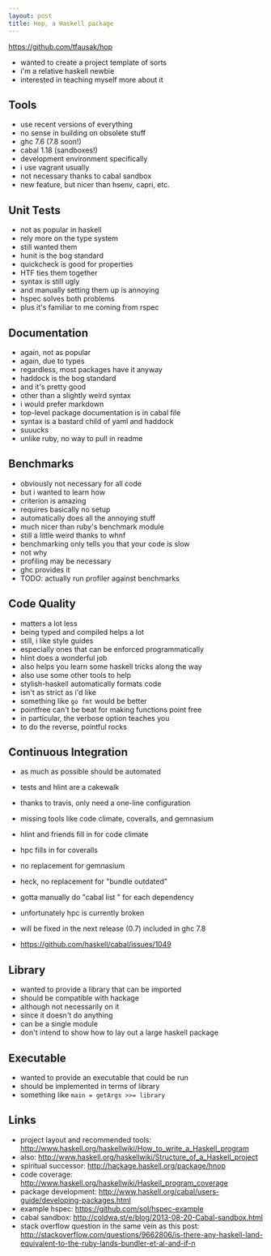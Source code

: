 ```yaml
---
layout: post
title: Hop, a Haskell package
---
```


<https://github.com/tfausak/hop>

-   wanted to create a project template of sorts
-   i'm a relative haskell newbie
-   interested in teaching myself more about it

## Tools

-   use recent versions of everything
-   no sense in building on obsolete stuff
-   ghc 7.6 (7.8 soon!)
-   cabal 1.18 (sandboxes!)
-   development environment specifically
-   i use vagrant usually
-   not necessary thanks to cabal sandbox
-   new feature, but nicer than hsenv, capri, etc.

## Unit Tests

-   not as popular in haskell
-   rely more on the type system
-   still wanted them
-   hunit is the bog standard
-   quickcheck is good for properties
-   HTF ties them together
-   syntax is still ugly
-   and manually setting them up is annoying
-   hspec solves both problems
-   plus it's familiar to me coming from rspec

## Documentation

-   again, not as popular
-   again, due to types
-   regardless, most packages have it anyway
-   haddock is the bog standard
-   and it's pretty good
-   other than a slightly weird syntax
-   i would prefer markdown
-   top-level package documentation is in cabal file
-   syntax is a bastard child of yaml and haddock
-   suuucks
-   unlike ruby, no way to pull in readme

## Benchmarks

-   obviously not necessary for all code
-   but i wanted to learn how
-   criterion is amazing
-   requires basically no setup
-   automatically does all the annoying stuff
-   much nicer than ruby's benchmark module
-   still a little weird thanks to whnf
-   benchmarking only tells you that your code is slow
-   not why
-   profiling may be necessary
-   ghc provides it
-   TODO: actually run profiler against benchmarks

## Code Quality

-   matters a lot less
-   being typed and compiled helps a lot
-   still, i like style guides
-   especially ones that can be enforced programmatically
-   hlint does a wonderful job
-   also helps you learn some haskell tricks along the way
-   also use some other tools to help
-   stylish-haskell automatically formats code
-   isn't as strict as i'd like
-   something like `go fmt` would be better
-   pointfree can't be beat for making functions point free
-   in particular, the verbose option teaches you
-   to do the reverse, pointful rocks

## Continuous Integration

-   as much as possible should be automated
-   tests and hlint are a cakewalk
-   thanks to travis, only need a one-line configuration
-   missing tools like code climate, coveralls, and gemnasium
-   hlint and friends fill in for code climate
-   hpc fills in for coveralls
-   no replacement for gemnasium
-   heck, no replacement for "bundle outdated"
-   gotta manually do "cabal list <package>" for each dependency

-   unfortunately hpc is currently broken
-   will be fixed in the next release (0.7) included in ghc 7.8
-   <https://github.com/haskell/cabal/issues/1049>

## Library

-   wanted to provide a library that can be imported
-   should be compatible with hackage
-   although not necessarily on it
-   since it doesn't do anything
-   can be a single module
-   don't intend to show how to lay out a large haskell package

## Executable

-   wanted to provide an executable that could be run
-   should be implemented in terms of library
-   something like `main = getArgs >>= library`

## Links

-   project layout and recommended tools: <http://www.haskell.org/haskellwiki/How_to_write_a_Haskell_program>
-   also: <http://www.haskell.org/haskellwiki/Structure_of_a_Haskell_project>
-   spiritual successor: <http://hackage.haskell.org/package/hnop>
-   code coverage: <http://www.haskell.org/haskellwiki/Haskell_program_coverage>
-   package development: <http://www.haskell.org/cabal/users-guide/developing-packages.html>
-   example hspec: <https://github.com/sol/hspec-example>
-   cabal sandbox: <http://coldwa.st/e/blog/2013-08-20-Cabal-sandbox.html>
-   stack overflow question in the same vein as this post: <http://stackoverflow.com/questions/9662806/is-there-any-haskell-land-equivalent-to-the-ruby-lands-bundler-et-al-and-if-n>
